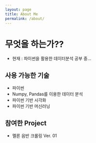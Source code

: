 ```yaml
---
layout: page
title: About Me
permalink: /about/
---
```


# 무엇을 하는가??

* 현재 : 파이썬을 활용한 데이터분석 공부 중...

## 사용 가능한 기술
* 파이썬
* Numpy, Pandas를 이용한 데이터 분석
* 파이썬 기반 시각화
* 파이썬 기반 머신러닝


## 참여한 Project
* 멜론 음반 크롤링 Ver. 01





